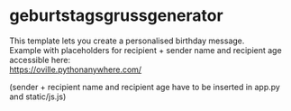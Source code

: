 # geburtstagsgrussgenerator

This template lets you create a personalised birthday message.  
Example with placeholders for recipient + sender name and recipient age accessible here:  
https://oville.pythonanywhere.com/

(sender + recipient name and recipient age have to be inserted in app.py and static/js.js)
